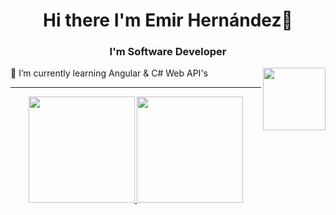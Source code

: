 
<h1 align="center">Hi there I'm Emir Hernández👋</h1>
<h3 align="center">I'm Software Developer</h3>
<img align="right" src='https://user-images.githubusercontent.com/5713670/87202985-820dcb80-c2b6-11ea-9f56-7ec461c497c3.gif' width='100'>

🌱 I’m currently learning Angular & C# Web API's 

*************

  <!-- https://github.com/anuraghazra/github-readme-stats -->
<p align="center" >  
  <a href="https://github.com/EmirDHP/github-readme-stats"> 
    <img src="https://github-readme-stats.vercel.app/api?username=EmirDHP&&show_icons=true&theme=radical&hide_border=true&bg_color=1F222E&title_color=F85D7F&icon_color=F8D866&hide=Jupyter%20Notebook" height="170"/>
  </a>
  <a href="https://github.com/EmirDHP/github-readme-stats">
    <img src="https://github-readme-stats.vercel.app/api/top-langs/?username=EmirDHP&langs_count=8&layout=compact&theme=radical&hide_border=true&bg_color=1F222E&title_color=F85D7F&icon_color=F8D866&hide=Jupyter%20Notebook" height="170"/>
  </a>
</p>

<!--
**EmirDHP/EmirDHP** is a ✨ _special_ ✨ repository because its `README.md` (this file) appears on your GitHub profile.

Here are some ideas to get you started:

- 🔭 I’m currently working on ...
- 🌱 I’m currently learning ...
- 👯 I’m looking to collaborate on ...
- 🤔 I’m looking for help with ...
- 💬 Ask me about ...
- 📫 How to reach me: ...
- 😄 Pronouns: ...
- ⚡ Fun fact: ...
-->



